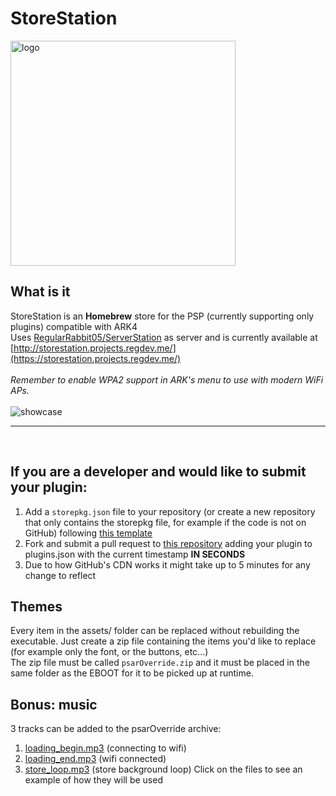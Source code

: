 
# StoreStation
<img height="360" alt="logo" src="https://github.com/user-attachments/assets/b7d3deee-d808-475e-aa1d-30ee113b01ef" />

## What is it

StoreStation is an **Homebrew** store for the PSP (currently supporting only plugins) compatible with ARK4 <br>
Uses [RegularRabbit05/ServerStation](https://github.com/RegularRabbit05/ServerStation) as server and is currently available at [http://storestation.projects.regdev.me/](https://storestation.projects.regdev.me/) <br>
<br>
_Remember to enable WPA2 support in ARK's menu to use with modern WiFi APs._ <br>
<br>
![showcase](https://github.com/user-attachments/assets/ccf25030-1d77-4016-a385-48761a959cd0)

---

<br>

## If you are a developer and would like to submit your plugin:
1. Add a `storepkg.json` file to your repository (or create a new repository that only contains the storepkg file, for example if the code is not on GitHub) following [this template](https://github.com/StoreStation/templatePluginPkg/blob/main/storepkg.json)
2. Fork and submit a pull request to [this repository](https://github.com/StoreStation/StoreData) adding your plugin to plugins.json with the current timestamp **IN SECONDS**
3. Due to how GitHub's CDN works it might take up to 5 minutes for any change to reflect

## Themes
Every item in the assets/ folder can be replaced without rebuilding the executable. Just create a zip file containing the items you'd like to replace (for example only the font, or the buttons, etc...) <br>
The zip file must be called `psarOverride.zip` and it must be placed in the same folder as the EBOOT for it to be picked up at runtime.

## Bonus: music
3 tracks can be added to the psarOverride archive:
1. [loading_begin.mp3](https://youtu.be/GwNeuvnsSDE) (connecting to wifi)
2. [loading_end.mp3](https://www.youtube.com/watch?v=UExUcHEHu7Y&t=17s) (wifi connected)
3. [store_loop.mp3](https://youtu.be/t9jx504Wtk4) (store background loop)
Click on the files to see an example of how they will be used
